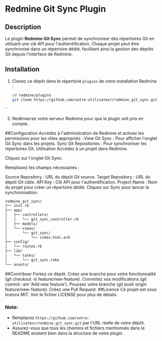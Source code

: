 # Redmine Git Sync Plugin

## Description

Le plugin **Redmine Git Sync** permet de synchroniser des répertoires Git en utilisant une clé API pour l'authentification. Chaque projet peut être synchronisé dans un répertoire dédié, facilitant ainsi la gestion des dépôts Git depuis l'interface de Redmine.

## Installation

1. Clonez ce dépôt dans le répertoire `plugins` de votre installation Redmine :
   ```sh
   cd redmine/plugins
   git clone https://github.com/votre-utilisateur/redmine_git_sync.git
``

2. Redémarrez votre serveur Redmine pour que le plugin soit pris en compte.

##Configuration
Accédez à l'administration de Redmine et activez les permissions pour les rôles appropriés :
View Git Sync : Pour afficher l'onglet Git Sync dans les projets.
Sync Git Repositories : Pour synchroniser les répertoires Git.
Utilisation
Accédez à un projet dans Redmine.

Cliquez sur l'onglet Git Sync.

Remplissez les champs nécessaires :

Source Repository : URL du dépôt Git source.
Target Repository : URL du dépôt Git cible.
API Key : Clé API pour l'authentification.
Project Name : Nom du projet pour créer un répertoire dédié.
Cliquez sur Sync pour lancer la synchronisation.

```sh
redmine_git_sync/
├── init.rb
├── app/
│   ├── controllers/
│   │   └── git_sync_controller.rb
│   ├── models/
│   └── views/
│       └── git_sync/
│           └── index.html.erb
├── config/
│   └── routes.rb
├── lib/
│   └── tasks/
│       └── git_sync.rake
└── assets/
````

##Contribuer
Forkez ce dépôt.
Créez une branche pour votre fonctionnalité (git checkout -b feature/new-feature).
Commitez vos modifications (git commit -am 'Add new feature').
Poussez votre branche (git push origin feature/new-feature).
Créez une Pull Request.
##Licence
Ce projet est sous licence MIT. Voir le fichier LICENSE pour plus de détails.

### Note:
- Remplacez `https://github.com/votre-utilisateur/redmine_git_sync.git` par l'URL réelle de votre dépôt.
- Assurez-vous que tous les chemins et fichiers mentionnés dans le README existent bien dans la structure de votre plugin.
